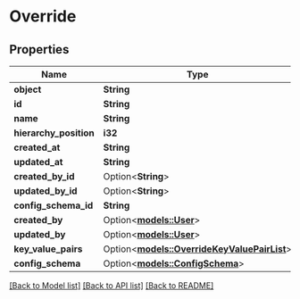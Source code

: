# Override

## Properties

Name | Type | Description | Notes
------------ | ------------- | ------------- | -------------
**object** | **String** |  | 
**id** | **String** |  | 
**name** | **String** |  | 
**hierarchy_position** | **i32** |  | 
**created_at** | **String** |  | 
**updated_at** | **String** |  | 
**created_by_id** | Option<**String**> |  | 
**updated_by_id** | Option<**String**> |  | 
**config_schema_id** | **String** |  | 
**created_by** | Option<[**models::User**](User.md)> |  | 
**updated_by** | Option<[**models::User**](User.md)> |  | 
**key_value_pairs** | Option<[**models::OverrideKeyValuePairList**](OverrideKeyValuePairList.md)> |  | 
**config_schema** | Option<[**models::ConfigSchema**](ConfigSchema.md)> |  | 

[[Back to Model list]](../README.md#documentation-for-models) [[Back to API list]](../README.md#documentation-for-api-endpoints) [[Back to README]](../README.md)



